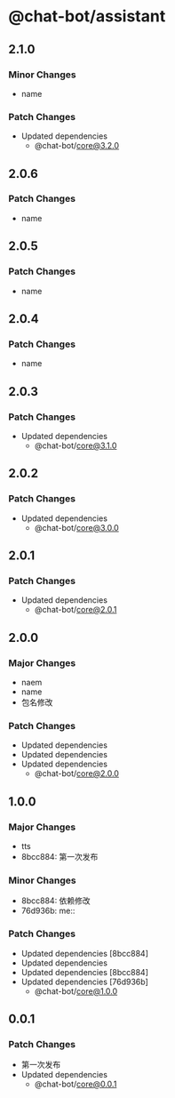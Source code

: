 # @chat-bot/assistant

## 2.1.0

### Minor Changes

- name

### Patch Changes

- Updated dependencies
  - @chat-bot/core@3.2.0

## 2.0.6

### Patch Changes

- name

## 2.0.5

### Patch Changes

- name

## 2.0.4

### Patch Changes

- name

## 2.0.3

### Patch Changes

- Updated dependencies
  - @chat-bot/core@3.1.0

## 2.0.2

### Patch Changes

- Updated dependencies
  - @chat-bot/core@3.0.0

## 2.0.1

### Patch Changes

- Updated dependencies
  - @chat-bot/core@2.0.1

## 2.0.0

### Major Changes

- naem
- name
- 包名修改

### Patch Changes

- Updated dependencies
- Updated dependencies
- Updated dependencies
  - @chat-bot/core@2.0.0

## 1.0.0

### Major Changes

- tts
- 8bcc884: 第一次发布

### Minor Changes

- 8bcc884: 依赖修改
- 76d936b: me::

### Patch Changes

- Updated dependencies [8bcc884]
- Updated dependencies
- Updated dependencies [8bcc884]
- Updated dependencies [76d936b]
  - @chat-bot/core@1.0.0

## 0.0.1

### Patch Changes

- 第一次发布
- Updated dependencies
  - @chat-bot/core@0.0.1
